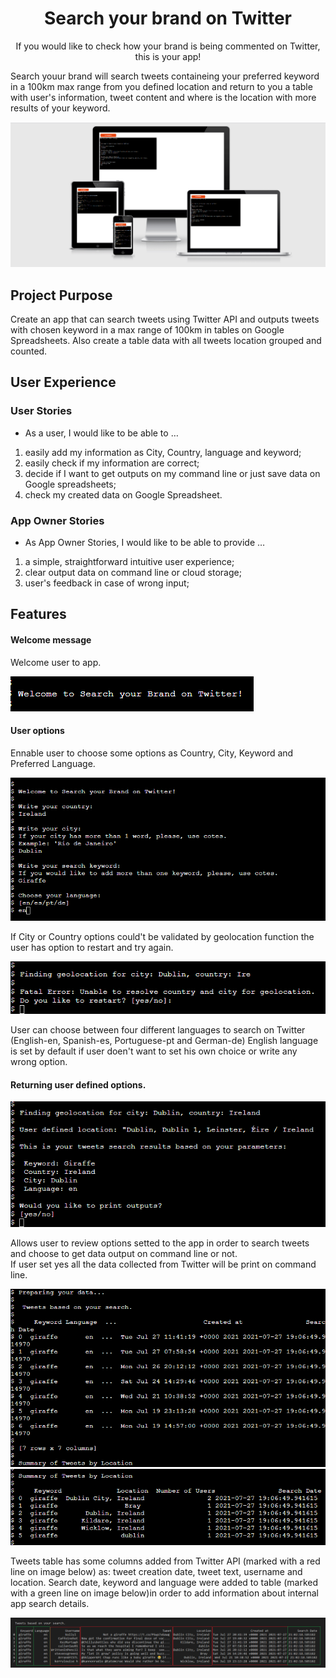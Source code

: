 <h1 align=center> Search your brand on Twitter</h1>

<p align=center>If you would like to check how your brand is being commented on Twitter, this is your app! 

Search youur brand will search tweets containeing your preferred keyword in a 100km max range from you defined location and return to you a table with user's information, tweet content and where is the location with more results of your keyword. <br>
 </p>

<img src="images/readme_images/search_your_brand_mock_up.png">


 ## Project Purpose

Create an app that can search tweets using Twitter API and outputs tweets with chosen keyword in a max range of 100km in tables on Google Spreadsheets. Also create a table data with all tweets location grouped and counted.  

## User Experience

### User Stories

+ As a user, I would like to be able to …

1.  easily add my information as City, Country, language and keyword;
2. easily check if my information are correct;
3.  decide if I want to get outputs on my command line or just save data on Google spreadsheets;
4. check my created data on Google Spreadsheet.

### App Owner Stories

+ As App Owner Stories, I would like to be able to provide …

1.  a simple, straightforward intuitive user experience;
2. clear output data on command line or  cloud storage;
3. user's feedback in case of wrong input;

## Features

#### Welcome message 

 Welcome user to app. 

<img src="images/readme_images/greetings.png">

#### User options
Ennable user to choose some options as Country, City, Keyword and Preferred Language. 

<img src="images/readme_images/options.png">

If City or Country options could't be validated by geolocation function the user has option to restart and try again. 

<img src="images/readme_images/testing/geoloc_error.png">

User can choose between four different languages to search on Twitter (English-en, Spanish-es, Portuguese-pt and German-de)
English language is set by default if user doen't want to set his own choice or write any wrong option. 

#### Returning user defined options.

<img src="images/readme_images/returning-inputs.png">

Allows user to review options setted to the app in order to search tweets and choose to get data output on command line or not.  
If user set yes all the data collected from Twitter will be print on command line. 

<img src="images/readme_images/output_tweets.png">
<img src="images/readme_images/output_tweets_location.png">

Tweets table has some columns added from Twitter API (marked with a red line on image below) as: tweet creation date, tweet text, username and location. 
Search date, keyword and language were added to table (marked with a green line on image below)in order to add information about internal app search details. 

<img src="images/readme_images/tweets_table_explained.png">









#### 

